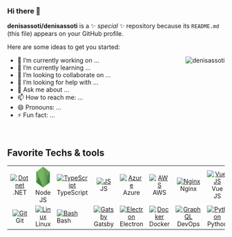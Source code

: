### Hi there 👋


**denisassoti/denisassoti** is a ✨ _special_ ✨ repository because its `README.md` (this file) appears on your GitHub profile.

Here are some ideas to get you started:

<a href="#denisassoti-title">
  <img src="https://github-readme-stats.vercel.app/api?username=denisassoti&show_icons=true&theme=react&include_all_commits=true&count_private=true" alt="denisassoti" align="right" />
</a>

- 🔭 I’m currently working on ...
- 🌱 I’m currently learning ...
- 👯 I’m looking to collaborate on ...
- 🤔 I’m looking for help with ...
- 💬 Ask me about ...
- 📫 How to reach me: ...
- 😄 Pronouns: ...
- ⚡ Fun fact: ...


<br>

<h2 align="left" id="egbakou-tech">Favorite Techs & tools</h2>
<table align="center">
  <tr>
    <td align="center" width="96">
      <a href="#egbakou-tech">
        <img src="https://upload.wikimedia.org/wikipedia/commons/a/a3/.NET_Logo.svg" width="48" height="48" alt="Dotnet" />
      </a>
      <br>.NET
    </td>
     <td align="center" width="96">
      <a href="#egbakou-tech">
        <img src="https://raw.githubusercontent.com/github/explore/80688e429a7d4ef2fca1e82350fe8e3517d3494d/topics/nodejs/nodejs.png" width="48" height="48" alt="Node JS" />
      </a>
      <br>Node JS
    </td>
    <td align="center" width="96">
      <a href="#egbakou-tech">
        <img src="https://upload.wikimedia.org/wikipedia/commons/thumb/4/4c/Typescript_logo_2020.svg/1200px-Typescript_logo_2020.svg.png" width="48" height="48" alt="TypeScript" />
      </a>
      <br>TypeScript
    </td>
    <td align="center" width="96">
      <a href="#egbakou-tech">
        <img src="https://upload.wikimedia.org/wikipedia/commons/6/6a/JavaScript-logo.png" width="48" height="48" alt="JS" />
      </a>
      <br>JS
    </td>
    <td align="center" width="96">
      <a href="#egbakou-tech">
        <img src="https://i.ibb.co/jDGr3z0/azure-removebg-preview.png" width="48" height="48" alt="Azure" />
      </a>
      <br>Azure
    </td>
    <td align="center" width="96"> 
      <a href="#egbakou-tech" >
        <img src="https://www.logo.wine/a/logo/Amazon_Web_Services/Amazon_Web_Services-Logo.wine.svg" width="48" height="48" alt="AWS" />
      </a>
      <br>AWS
    </td>
    <td align="center"  width="96">
      <a href="#egbakou-tech">
        <img src="https://symbols.getvecta.com/stencil_89/48_nginx-icon.09661a73ff.svg" width="50" height="48" alt="Nginx" />
      </a>
      <br>Nginx
    </td>
    <td align="center" width="96">
      <a href="#egbakou-tech">
        <img src="https://upload.wikimedia.org/wikipedia/commons/thumb/9/95/Vue.js_Logo_2.svg/512px-Vue.js_Logo_2.svg.png" width="48" height="48" alt="VueJS" />
      </a>
      <br>Vue JS
    </td>
    <td align="center" width="96">
      <a href="#egbakou-tech">
        <img src="https://seeklogo.com/images/A/angular-logo-B76B1CDE98-seeklogo.com.png" width="48" height="48" alt="Angular" />
      </a>
      <br>Angular
    </td>
  </tr>
  
  <tr>
   <td align="center" width="96">
      <a href="#egbakou-tech" >
        <img src="https://upload.wikimedia.org/wikipedia/commons/thumb/3/3f/Git_icon.svg/1200px-Git_icon.svg.png" width="48" height="48" alt="Git" />
      </a>
      <br>Git
    </td>
    <td align="center" width="96">
      <a href="#egbakou-tech" >
        <img src="https://camo.githubusercontent.com/d7574156c7a1844d3c2907bae0e76254cca759290c08e08a6ef2bd7543c8c0ca/68747470733a2f2f692e6962622e636f2f737331374b47302f63376238313133323437666563643833626439623565643562643366333464352d72656d6f766562672d707265766965772e706e67" width="48" height="48" alt="Linux" />
      </a>
      <br>Linux
    </td>
     <td align="egbakou" width="96">
      <a href="#egbakou-tech">
        <img src="https://bashlogo.com/img/symbol/png/full_colored_dark.png" width="48" height="48" alt="Bash" />
      </a>
      <br>Bash
    </td>
    <td align="center"  width="96">
      <a href="#egbakou-tech">
        <img src="https://static.cdnlogo.com/logos/g/42/gatsby.svg" width="48" height="48" alt="Gatsby" />
      </a>
      <br>Gatsby
    </td>
    <td align="center"  width="96">
      <a href="#egbakou-tech">
        <img src="https://upload.wikimedia.org/wikipedia/commons/thumb/9/91/Electron_Software_Framework_Logo.svg/1024px-Electron_Software_Framework_Logo.svg.png" width="48" height="48" alt="Electron" />
      </a>
      <br>Electron
    </td>
    <td align="center" width="96">
      <a href="#egbakou-tech">
        <img src="https://www.docker.com/sites/default/files/d8/2019-07/Moby-logo.png" width="48" height="48" alt="Docker" />
      </a>
      <br>Docker
    </td>
    <td align="center" width="96">
      <a href="#egbakou-tech" >
        <img src="https://upload.wikimedia.org/wikipedia/commons/0/05/Devops-toolchain.svg" width="48" height="48" alt="GraphQL" />
      </a>
      <br>DevOps
    </td>
    <td align="center" width="96">
      <a href="#egbakou-tech">
        <img src="https://upload.wikimedia.org/wikipedia/commons/thumb/c/c3/Python-logo-notext.svg/1200px-Python-logo-notext.svg.png" width="48" height="48" alt="Python" />
      </a>
      <br>Python
    </td>
    <td align="center" width="96">
      <a href="#egbakou-tech" >
        <img src="https://seeklogo.com/images/F/fastapi-logo-541BAA112F-seeklogo.com.png" width="48" height="48" alt="FastApi" />
      </a>
      <br>FastApi
    </td>
  </tr>
    
</table>
